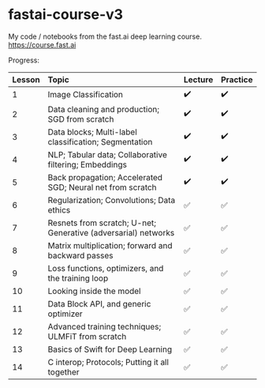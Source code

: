 # fastai-course-v3
My code / notebooks from the fast.ai deep learning course. https://course.fast.ai

Progress:

Lesson | Topic | Lecture | Practice
:------------ | :-------------| :-------------| :-------------
1 | Image Classification |  :heavy_check_mark: | :heavy_check_mark:
2 | Data cleaning and production; SGD from scratch |  :heavy_check_mark: | :heavy_check_mark:
3 | Data blocks; Multi-label classification; Segmentation |  :heavy_check_mark: | :heavy_check_mark:
4 | NLP; Tabular data; Collaborative filtering; Embeddings |  :heavy_check_mark: | :heavy_check_mark:
5 | Back propagation; Accelerated SGD; Neural net from scratch |  :heavy_check_mark: | :heavy_check_mark:
6 | Regularization; Convolutions; Data ethics |  :white_check_mark: | :white_check_mark:
7 | Resnets from scratch; U-net; Generative (adversarial) networks |  :white_check_mark: | :white_check_mark:
8 | Matrix multiplication; forward and backward passes |  :white_check_mark: | :white_check_mark:
9 | Loss functions, optimizers, and the training loop |  :white_check_mark: | :white_check_mark:
10 | Looking inside the model |  :white_check_mark: | :white_check_mark:
11 | Data Block API, and generic optimizer |  :white_check_mark: | :white_check_mark:
12 | Advanced training techniques; ULMFiT from scratch |  :white_check_mark: | :white_check_mark:
13 | Basics of Swift for Deep Learning |  :white_check_mark: | :white_check_mark:
14 | C interop; Protocols; Putting it all together |  :white_check_mark: | :white_check_mark:
